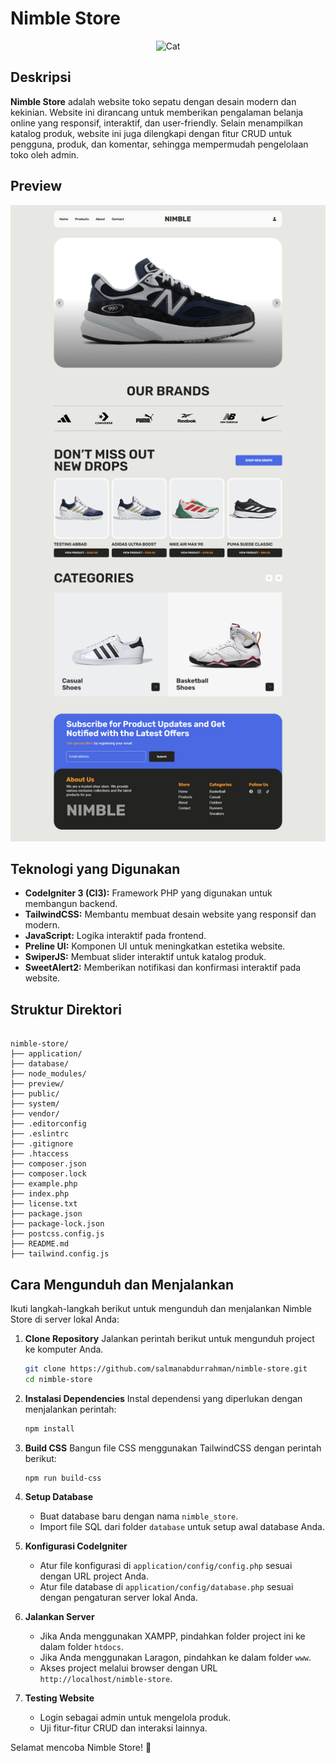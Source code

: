 # Nimble Store

<div align="center">
  <picture>
    <source media="(prefers-color-scheme: dark)" srcset="https://media.tenor.com/sbfBfp3FeY8AAAAj/oia-uia.gif">
    <img alt="Cat" src="https://media.tenor.com/sbfBfp3FeY8AAAAj/oia-uia.gif" title="Cat" width="30%"/>
  </picture>
</div>

## Deskripsi

**Nimble Store** adalah website toko sepatu dengan desain modern dan kekinian. Website ini dirancang untuk memberikan pengalaman belanja online yang responsif, interaktif, dan user-friendly. Selain menampilkan katalog produk, website ini juga dilengkapi dengan fitur CRUD untuk pengguna, produk, dan komentar, sehingga mempermudah pengelolaan toko oleh admin.

## Preview

![Home Page Preview](./preview/home.png)

## Teknologi yang Digunakan

- **CodeIgniter 3 (CI3):** Framework PHP yang digunakan untuk membangun backend.
- **TailwindCSS:** Membantu membuat desain website yang responsif dan modern.
- **JavaScript:** Logika interaktif pada frontend.
- **Preline UI:** Komponen UI untuk meningkatkan estetika website.
- **SwiperJS:** Membuat slider interaktif untuk katalog produk.
- **SweetAlert2:** Memberikan notifikasi dan konfirmasi interaktif pada website.

## Struktur Direktori

```

nimble-store/
├── application/
├── database/
├── node_modules/
├── preview/
├── public/
├── system/
├── vendor/
├── .editorconfig
├── .eslintrc
├── .gitignore
├── .htaccess
├── composer.json
├── composer.lock
├── example.php
├── index.php
├── license.txt
├── package.json
├── package-lock.json
├── postcss.config.js
├── README.md
├── tailwind.config.js

```

## Cara Mengunduh dan Menjalankan

Ikuti langkah-langkah berikut untuk mengunduh dan menjalankan Nimble Store di server lokal Anda:

1. **Clone Repository**
   Jalankan perintah berikut untuk mengunduh project ke komputer Anda.

    ```bash
    git clone https://github.com/salmanabdurrahman/nimble-store.git
    cd nimble-store
    ```

2. **Instalasi Dependencies**
   Instal dependensi yang diperlukan dengan menjalankan perintah:

    ```bash
    npm install
    ```

3. **Build CSS**
   Bangun file CSS menggunakan TailwindCSS dengan perintah berikut:

    ```bash
    npm run build-css
    ```

4. **Setup Database**

    - Buat database baru dengan nama `nimble_store`.
    - Import file SQL dari folder `database` untuk setup awal database Anda.

5. **Konfigurasi CodeIgniter**

    - Atur file konfigurasi di `application/config/config.php` sesuai dengan URL project Anda.
    - Atur file database di `application/config/database.php` sesuai dengan pengaturan server lokal Anda.

6. **Jalankan Server**

    - Jika Anda menggunakan XAMPP, pindahkan folder project ini ke dalam folder `htdocs`.
    - Jika Anda menggunakan Laragon, pindahkan ke dalam folder `www`.
    - Akses project melalui browser dengan URL `http://localhost/nimble-store`.

7. **Testing Website**
    - Login sebagai admin untuk mengelola produk.
    - Uji fitur-fitur CRUD dan interaksi lainnya.

Selamat mencoba Nimble Store! 🎉
